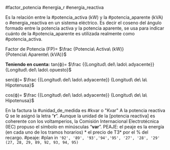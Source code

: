 #factor_potencia #energia_r #energia_reactiva 

Es la relación entre la #potencia_activa (kW) y la #potencia_aparente (kVA) o #energia_reactiva  en un sistema eléctrico. Es decir el coseno del ángulo formado entre la potencia activa y la potencia aparente, se usa para indicar cuánto de la #potencia_aparente es utilizada realmente como #potencia_activa.

Factor de Potencia (FP)= $\frac {Potencia\ Activa\ (kW)​}{Potencia\ Aparente\ (kVA)}$

**Teniendo en cuenta:**
tan(ϕ)= $\frac {{Longitud\ del\ lado\ adyacente}} {Longitud\ del\ lado\ opuesto}​$

sen(ϕ)= $\frac {{Longitud\ del\ lado\ adyacente}} {Longitud\ de\ la\ Hipotenusa}​$

cos(ϕ)= $\frac {{Longitud\ del\ lado\ adyacente}} {Longitud\ de\ la\ Hipotenusa}​$


En la factura la #unidad_de_medida es #kvar o "Kvar"
A la potencia reactiva Q se le asignó la letra “**r**”. Aunque la unidad de la [potencia reactiva] es coherente con los voltamperios, la Comisión Internacional Electrotécnica (IEC) propuso el símbolo en minúsculas “**var**”.
PEAJE:
el peaje es la energía (en cada uno de los tramos horarios) * el precio de T3* por el % del recargo.
#peaje:
#plan in `'92', '89', '93','94','95', '27', '28', '29'`
`(27, 28, 29, 89, 92, 93, 94, 95)`

